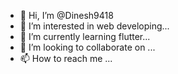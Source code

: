 - 👋 Hi, I’m @Dinesh9418
- 👀 I’m interested in web developing...
- 🌱 I’m currently learning flutter...
- 💞️ I’m looking to collaborate on ...
- 📫 How to reach me ...

<!---
Dinesh9418/Dinesh9418 is a ✨ special ✨ repository because its `README.md` (this file) appears on your GitHub profile.
You can click the Preview link to take a look at your changes.
--->
